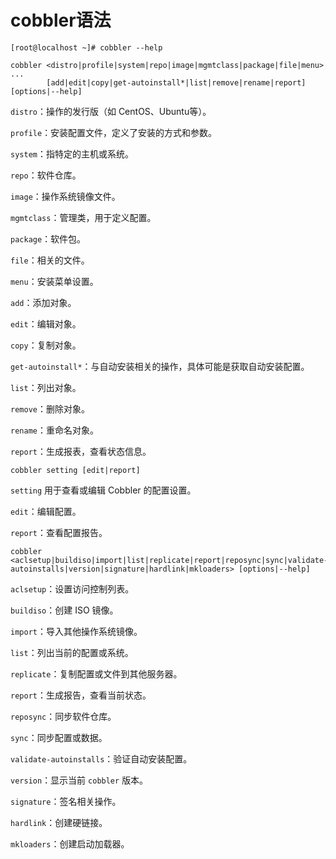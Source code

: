 # cobbler语法



~~~shell
[root@localhost ~]# cobbler --help
~~~

~~~shell
cobbler <distro|profile|system|repo|image|mgmtclass|package|file|menu> ... 
        [add|edit|copy|get-autoinstall*|list|remove|rename|report] [options|--help]
~~~

`distro`：操作的发行版（如 CentOS、Ubuntu等）。

`profile`：安装配置文件，定义了安装的方式和参数。

`system`：指特定的主机或系统。

`repo`：软件仓库。

`image`：操作系统镜像文件。

`mgmtclass`：管理类，用于定义配置。

`package`：软件包。

`file`：相关的文件。

`menu`：安装菜单设置。

`add`：添加对象。

`edit`：编辑对象。

`copy`：复制对象。

`get-autoinstall*`：与自动安装相关的操作，具体可能是获取自动安装配置。

`list`：列出对象。

`remove`：删除对象。

`rename`：重命名对象。

`report`：生成报表，查看状态信息。



~~~shell
cobbler setting [edit|report]
~~~

`setting` 用于查看或编辑 Cobbler 的配置设置。

`edit`：编辑配置。

`report`：查看配置报告。



~~~shell
cobbler <aclsetup|buildiso|import|list|replicate|report|reposync|sync|validate-autoinstalls|version|signature|hardlink|mkloaders> [options|--help]
~~~

`aclsetup`：设置访问控制列表。

`buildiso`：创建 ISO 镜像。

`import`：导入其他操作系统镜像。

`list`：列出当前的配置或系统。

`replicate`：复制配置或文件到其他服务器。

`report`：生成报告，查看当前状态。

`reposync`：同步软件仓库。

`sync`：同步配置或数据。

`validate-autoinstalls`：验证自动安装配置。

`version`：显示当前 `cobbler` 版本。

`signature`：签名相关操作。

`hardlink`：创建硬链接。

`mkloaders`：创建启动加载器。

